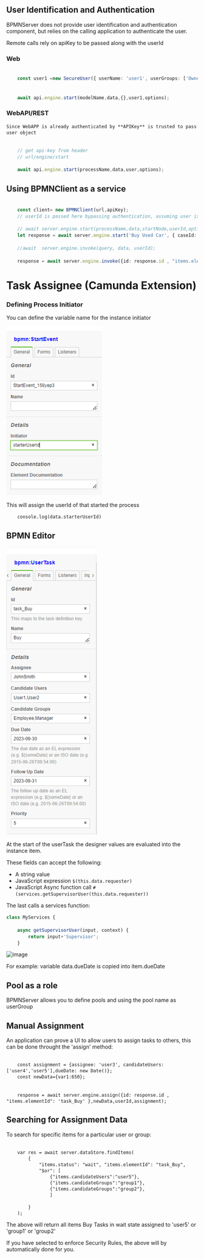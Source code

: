 
## User Identification and Authentication

BPMNServer does not provide user identification and authentication component, but relies on the calling application to authenticate the user.

Remote calls rely on apiKey to be passed along with the userId

### Web
```ts

    const user1 =new SecureUser({ userName: 'user1', userGroups: ['Owner', 'Others']});


    await api.engine.start(modelName,data,{},user1,options);  

``` 

### WebAPI/REST

    Since WebAPP is already authenticated by **APIKey** is trusted to pass user object

```ts

    // get api-key from header
    // url/engine/start

    await api.engine.start(processName,data,user,options);  

``` 
## Using BPMNClient as a service

```ts

    const client= new BPMNClient(url,apiKey);
    // userId is passed here bypassing authentication, assuming user is already authenticated
    
    // await server.engine.start(processName,data,startNode,userId,options);  
    let response = await server.engine.start('Buy Used Car', { caseId: 1050 },null,'user1');

    //await  server.engine.invoke(query, data, userId);

    response = await server.engine.invoke({id: response.id , "items.elementId": 'task_Buy' },{},'user1');

```

# Task Assignee (Camunda Extension)


### Defining Process Initiator
You can define the variable name for the instance initiator 

![BPMN Editor Initiator](images/initiator.PNG)

This will assign the userId of that started the process
```
    console.log(data.starterUserId)
```

## BPMN Editor

![BPMN Editor Assignee](images/Assignee1.PNG)

At the start of the userTask the designer values are evaluated into the instance item.

These fields can accept the following:
- A string value
- JavaScript expression `$(this.data.requester)`
- JavaScript Async function call `#(services.getSupervisorUser(this.data.requester))`

The last calls a services function:
```js
class MyServices {
    
    async getSupervisorUser(input, context) {
        return input+'Supervisor';
    }
```

![image](https://github.com/ralphhanna/bpmn-server/assets/11893416/88299e86-dd9d-4fb0-9324-9209904ef881)

For example: variable data.dueDate is copied into item.dueDate 

## Pool as a role

BPMNServer allows you to define pools and using the pool name as userGroup

## Manual Assignment

An application can prove a UI to allow users to assign tasks to others, this can be done throught the 'assign' method:

```

    const assignment = {assignee: 'user3', candidateUsers: ['user4','user5'],dueDate: new Date()};
    const newData={var1:650};


    response = await server.engine.assign({id: response.id , "items.elementId": 'task_Buy' },newData,userId,assignment);
```

## Searching for Assignment Data

To search for specific items for a particular user or group:

```

    var res = await server.dataStore.findItems(
        {
            "items.status": "wait", "items.elementId": "task_Buy",
            "$or": [
                {"items.candidateUsers":"user5"},
                {"items.candidateGroups":"group1"},
                {"items.candidateGroups":"group2"},
                ]

        }
    );
```

The above will return all items Buy Tasks in wait state assigned to 'user5' or 'group1' or 'group2'

If you have selected to enforce Security Rules, the above will by automatically done for you.
